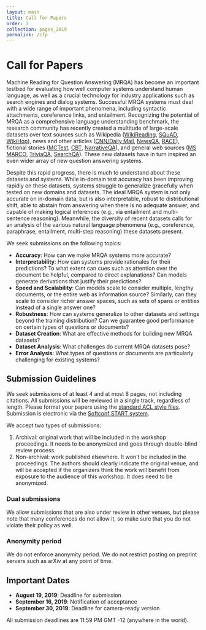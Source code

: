 ```yaml
---
layout: main
title: Call for Papers
order: 3
collection: pages_2019
permalink: /cfp
---
```

# Call for Papers
Machine Reading for Question Answering (MRQA) has become an important testbed for
evaluating how well computer systems understand human language,
as well as a crucial technology for industry applications such as search engines and dialog systems.
Successful MRQA systems must deal with a wide range of important phenomena,
including syntactic attachments, coreference links, and entailment.
Recognizing the potential of MRQA as a comprehensive language understanding benchmark,
the research community has recently created a multitude of large-scale datasets
over text sources such as
Wikipedia ([WikiReading](http://www.aclweb.org/anthology/P16-1145),
[SQuAD](https://aclweb.org/anthology/D16-1264),
[WikiHop](https://arxiv.org/pdf/1710.06481.pdf)),
news and other articles ([CNN/Daily Mail](https://arxiv.org/pdf/1506.03340.pdf),
[NewsQA](https://arxiv.org/pdf/1611.09830.pdf),
[RACE](http://aclweb.org/anthology/D17-1082)),
fictional stories ([MCTest](http://aclweb.org/anthology/D/D13/D13-1020.pdf),
[CBT](https://arxiv.org/pdf/1511.02301.pdf),
[NarrativeQA](https://arxiv.org/pdf/1712.07040.pdf)),
and general web sources ([MS MARCO](https://arxiv.org/pdf/1611.09268.pdf),
[TriviaQA](http://www.aclweb.org/anthology/P17-1147),
[SearchQA](https://arxiv.org/pdf/1704.05179.pdf)).
These new datasets have in turn inspired an even wider array of new question answering systems.

Despite this rapid progress, there is much to understand about these datasets and systems.
While in-domain test accuracy has been improving rapidly on these datasets,
systems struggle to generalize gracefully when tested on new domains and datasets.
The ideal MRQA system is not only accurate on in-domain data, but
is also interpretable, robust to distributional shift,
able to abstain from answering when there is no adequate answer,
and capable of making logical inferences (e.g., via entailment and multi-sentence reasoning).
Meanwhile, the diversity of recent datasets calls for an analysis of the
various natural language phenomena (e.g., coreference, paraphrase, entailment, multi-step reasoning)
these datasets present.

We seek submissions on the following topics:
- **Accuracy**: How can we make MRQA systems more accurate?
- **Interpretability**: How can systems provide rationales for their predictions?
To what extent can cues such as attention over the document be helpful,
compared to direct explanations?  Can models generate derivations that justify their predictions?
- **Speed and Scalability**: Can models scale to consider multiple, lengthy documents, or the entire web as information source?  Similarly, can they scale to consider richer answer spaces, such as sets of spans or entities instead of a single answer one?
- **Robustness**: How can systems generalize to other datasets and settings beyond the training distribution?
Can we guarantee good performance on certain types of questions or documents?
- **Dataset Creation**: What are effective methods for building new MRQA datasets?
- **Dataset Analysis**: What challenges do current MRQA datasets pose?
- **Error Analysis**: What types of questions or documents are particularly challenging for existing systems?

## Submission Guidelines
We seek submissions of at least 4 and at most 8 pages, not including citations.
All submissions will be reviewed in a single track, regardless of length.
Please format your papers using the [standard ACL style files](https://www.emnlp-ijcnlp2019.org/calls/papers#formatting-requirements).
Submission is electronic via the [Softconf START system](https://www.softconf.com/emnlp2019/ws-MRQA/).

We accept two types of submissions:
 1. Archival: original work that will be included in the workshop proceedings. It needs to be anonymized and goes through double-blind review process.
 2. Non-archival: work published elsewhere. It won't be included in the proceedings. 
 The authors should clearly indicate the original venue,
and will be accepted if the organizers think the work will benefit from exposure to the audience of this workshop.
It does need to be anonymized.

### Dual submissions
We allow submissions that are also under review in other venues, but please note that many conferences do not allow it, so make sure that you do not violate their policy as well.

### Anonymity period
We do not enforce anonymity period. We do not restrict posting on preprint servers such as arXiv at any point of time.

## Important Dates
- **August 19, 2019**: Deadline for submission
- **September 16, 2019**: Notification of acceptance
- **September 30, 2019**: Deadline for camera-ready version

All submission deadlines are 11:59 PM GMT -12 (anywhere in the world).
